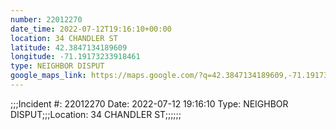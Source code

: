 ```yaml
---
number: 22012270
date_time: 2022-07-12T19:16:10+00:00
location: 34 CHANDLER ST
latitude: 42.3847134189609
longitude: -71.19173233918461
type: NEIGHBOR DISPUT
google_maps_link: https://maps.google.com/?q=42.3847134189609,-71.19173233918461
---
```


;;;Incident #: 22012270  Date: 2022-07-12 19:16:10   Type: NEIGHBOR DISPUT;;;Location: 34 CHANDLER ST;;;;;;
